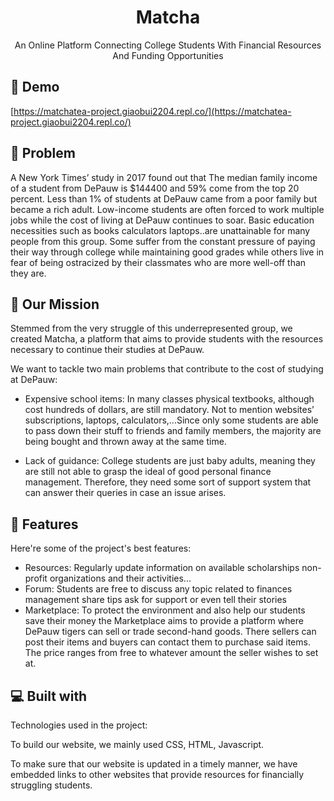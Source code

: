 <h1 align="center" id="title">Matcha</h1>

<p align="center" id="description">An Online Platform Connecting College Students With Financial Resources And Funding Opportunities</p>

<h2>🚀 Demo</h2>

[https://matchatea-project.giaobui2204.repl.co/](https://matchatea-project.giaobui2204.repl.co/)

<h2>🍰 Problem</h2>

A New York Times’ study in 2017 found out that The median family income of a student from DePauw is $144400 and 59% come from the top 20 percent. Less than 1% of students at DePauw came from a poor family but became a rich adult. Low-income students are often forced to work multiple jobs while the cost of living at DePauw continues to soar. Basic education necessities such as books calculators laptops..are unattainable for many people from this group. Some suffer from the constant pressure of paying their way through college while maintaining good grades while others live in fear of being ostracized by their classmates who are more well-off than they are.

<h2>  🤗 Our Mission</h2>

   Stemmed from the very struggle of this underrepresented group, we created Matcha, a platform that aims to provide students with the resources necessary to continue their studies at DePauw.

   We want to tackle two main problems that contribute to the cost of studying at DePauw:

* Expensive school items: In many classes physical textbooks, although cost hundreds of dollars, are still mandatory. Not to mention websites’ subscriptions, laptops, calculators,...Since only some students are able to pass down their stuff to friends and family members, the majority are being bought and thrown away at the same time. 

* Lack of guidance: College students are just baby adults, meaning they are still not able to grasp the ideal of good personal finance management. Therefore, they need some sort of support system that can answer their queries in case an issue arises.


  
  
<h2>🧐 Features</h2>

Here're some of the project's best features:

*   Resources: Regularly update information on available scholarships non-profit organizations and their activities...
*   Forum: Students are free to discuss any topic related to finances management share tips ask for support or even tell their stories
*   Marketplace: To protect the environment and also help our students save their money the Marketplace aims to provide a platform where DePauw tigers can sell or trade second-hand goods. There sellers can post their items and buyers can contact them to purchase said items. The price ranges from free to whatever amount the seller wishes to set at.



  
  
<h2>💻 Built with</h2>

Technologies used in the project:

To build our website, we mainly used CSS, HTML, Javascript. 

To make sure that our website is updated in a timely manner, we have embedded links to other websites that provide resources for financially struggling students.
